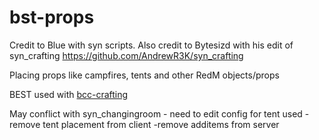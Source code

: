 # bst-props
Credit to Blue with syn scripts.
Also credit to Bytesizd with his edit of syn_crafting https://github.com/AndrewR3K/syn_crafting

Placing props like campfires, tents and other RedM objects/props

BEST used with [bcc-crafting 
](https://github.com/AndrewR3K/syn_crafting)

May conflict with syn_changingroom - need to edit config for tent used
-remove tent placement from client
-remove additems from server
